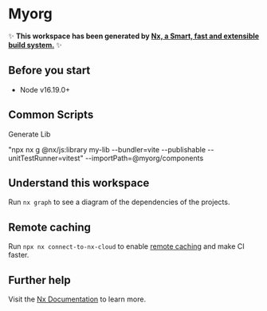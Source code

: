 # Myorg

✨ **This workspace has been generated by [Nx, a Smart, fast and extensible build system.](https://nx.dev)** ✨

## Before you start

- Node v16.19.0+

## Common Scripts

Generate Lib

"npx nx g @nx/js:library my-lib --bundler=vite --publishable --unitTestRunner=vitest" --importPath=@myorg/components

## Understand this workspace

Run `nx graph` to see a diagram of the dependencies of the projects.

## Remote caching

Run `npx nx connect-to-nx-cloud` to enable [remote caching](https://nx.app) and make CI faster.

## Further help

Visit the [Nx Documentation](https://nx.dev) to learn more.
